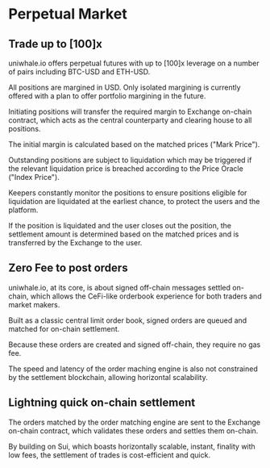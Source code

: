 # Perpetual Market

## Trade up to \[100]x

uniwhale.io offers perpetual futures with up to \[100]x leverage on a number of pairs including BTC-USD and ETH-USD.

All positions are margined in USD. Only isolated margining is currently offered with a plan to offer portfolio margining in the future.

Initiating positions will transfer the required margin to Exchange on-chain contract, which acts as the central counterparty and clearing house to all positions.

The initial margin is calculated based on the matched prices ("Mark Price").

Outstanding positions are subject to liquidation which may be triggered if the relevant liquidation price is breached according to the Price Oracle ("Index Price").

Keepers constantly monitor the positions to ensure positions eligible for liquidation are liquidated at the earliest chance, to protect the users and the platform.

If the position is liquidated and the user closes out the position, the settlement amount is determined based on the matched prices and is transferred by the Exchange to the user.

## Zero Fee to post orders

uniwhale.io, at its core, is about signed off-chain messages settled on-chain, which allows the CeFi-like orderbook experience for both traders and market makers.

Built as a classic central limit order book, signed orders are queued and matched for on-chain settlement.

Because these orders are created and signed off-chain, they require no gas fee.

The speed and latency of the order maching engine is also not constrained by the settlement blockchain, allowing horizontal scalability.

## Lightning quick on-chain settlement

The orders matched by the order matching engine are sent to the Exchange on-chain contract, which validates these orders and settles them on-chain.

By building on Sui, which boasts horizontally scalable, instant, finality with low fees, the settlement of trades is cost-efficient and quick.
